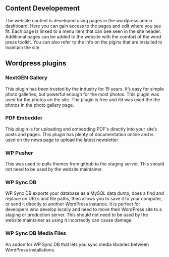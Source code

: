 [//]: # (Think about someone &#40;perhaps the client&#41; who already knows WordPress taking over the)

[//]: # (running of the site itself: how do they add new content – as a page or a post? In what category? You may have used a plugin for a calendar of events or something, which needs to be described. Do not recreate WordPress documentation, but clearly explain to the client’s site maintainer how this)

[//]: # (particular site is organised and can be updated.)

## Content Developement

The website content is developed using pages in the wordpress admin dashboard. Here you can gain access to the pages and edit where you see fit. Each page is linked to a menu item that can bee seen in the site header. Additional pages can be added to the website with the comfort of the word press toolkit. You can also refer to the info on the plgins that are installed to maintain the site.

## Wordpress plugins

### NextGEN Gallery

This plugin has been trusted by the industry for 15 years. It’s easy for simple photo galleries, but powerful enough for the most photos. This plugin was used for the photos on the site. The plugin is free  and i5t was used the the photos in the photo gallery page.
	
### PDF Embedder

This plugin is for uploading and embedding PDF's directly into your site’s posts and pages. This plugin has plenty of documentation online and is used on the news page to upload the latest newsletter. 
	
### WP Pusher

This was used to pulls themes from github to the staging server.
This should not need to be used by the website maintainer.

### WP Sync DB

WP Sync DB exports your database as a MySQL data dump, does a find and replace on URLs and file paths, then allows you to save it to your computer, or send it directly to another WordPress instance. It is perfect for developers who develop locally and need to move their WordPress site to a staging or production server.
This should not need to be used by the website maintainer as using it incorrectly can cause damage.

### WP Sync DB Media Files

An addon for WP Sync DB that lets you sync media libraries between WordPress installations.
